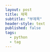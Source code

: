 ```yaml
---
layout: post
title: 제목
subtitle: "부제목"
header-style: text
published: false
tags:
  - python
  - tag
---
```


